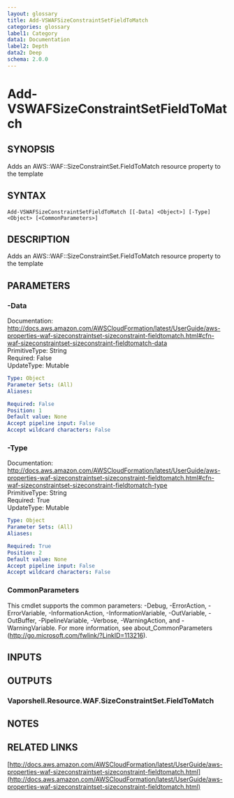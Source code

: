 ```yaml
---
layout: glossary
title: Add-VSWAFSizeConstraintSetFieldToMatch
categories: glossary
label1: Category
data1: Documentation
label2: Depth
data2: Deep
schema: 2.0.0
---
```


# Add-VSWAFSizeConstraintSetFieldToMatch

## SYNOPSIS
Adds an AWS::WAF::SizeConstraintSet.FieldToMatch resource property to the template

## SYNTAX

```
Add-VSWAFSizeConstraintSetFieldToMatch [[-Data] <Object>] [-Type] <Object> [<CommonParameters>]
```

## DESCRIPTION
Adds an AWS::WAF::SizeConstraintSet.FieldToMatch resource property to the template

## PARAMETERS

### -Data
Documentation: http://docs.aws.amazon.com/AWSCloudFormation/latest/UserGuide/aws-properties-waf-sizeconstraintset-sizeconstraint-fieldtomatch.html#cfn-waf-sizeconstraintset-sizeconstraint-fieldtomatch-data    
PrimitiveType: String    
Required: False    
UpdateType: Mutable

```yaml
Type: Object
Parameter Sets: (All)
Aliases:

Required: False
Position: 1
Default value: None
Accept pipeline input: False
Accept wildcard characters: False
```

### -Type
Documentation: http://docs.aws.amazon.com/AWSCloudFormation/latest/UserGuide/aws-properties-waf-sizeconstraintset-sizeconstraint-fieldtomatch.html#cfn-waf-sizeconstraintset-sizeconstraint-fieldtomatch-type    
PrimitiveType: String    
Required: True    
UpdateType: Mutable

```yaml
Type: Object
Parameter Sets: (All)
Aliases:

Required: True
Position: 2
Default value: None
Accept pipeline input: False
Accept wildcard characters: False
```

### CommonParameters
This cmdlet supports the common parameters: -Debug, -ErrorAction, -ErrorVariable, -InformationAction, -InformationVariable, -OutVariable, -OutBuffer, -PipelineVariable, -Verbose, -WarningAction, and -WarningVariable.
For more information, see about_CommonParameters (http://go.microsoft.com/fwlink/?LinkID=113216).

## INPUTS

## OUTPUTS

### Vaporshell.Resource.WAF.SizeConstraintSet.FieldToMatch

## NOTES

## RELATED LINKS

[http://docs.aws.amazon.com/AWSCloudFormation/latest/UserGuide/aws-properties-waf-sizeconstraintset-sizeconstraint-fieldtomatch.html](http://docs.aws.amazon.com/AWSCloudFormation/latest/UserGuide/aws-properties-waf-sizeconstraintset-sizeconstraint-fieldtomatch.html)

